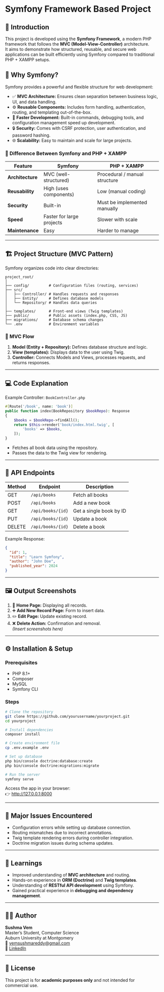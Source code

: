 # Symfony Framework Based Project

## 📘 Introduction
This project is developed using the **Symfony Framework**, a modern PHP framework that follows the **MVC (Model-View-Controller)** architecture.  
It aims to demonstrate how structured, reusable, and secure web applications can be built efficiently using Symfony compared to traditional PHP + XAMPP setups.

## 🚀 Why Symfony?
Symfony provides a powerful and flexible structure for web development:
- ✅ **MVC Architecture:** Ensures clean separation between business logic, UI, and data handling.
- ⚙️ **Reusable Components:** Includes form handling, authentication, routing, and templating out-of-the-box.
- 🧩 **Faster Development:** Built-in commands, debugging tools, and configuration management speed up development.
- 🔒 **Security:** Comes with CSRF protection, user authentication, and password hashing.
- 🌐 **Scalability:** Easy to maintain and scale for large projects.

### 🔄 Difference Between Symfony and PHP + XAMPP
| Feature | Symfony | PHP + XAMPP |
|----------|----------|-------------|
| **Architecture** | MVC (well-structured) | Procedural / manual structure |
| **Reusability** | High (uses components) | Low (manual coding) |
| **Security** | Built-in | Must be implemented manually |
| **Speed** | Faster for large projects | Slower with scale |
| **Maintenance** | Easy | Harder to manage |

---

## 🏗️ Project Structure (MVC Pattern)

Symfony organizes code into clear directories:
```
project_root/
│
├── config/         # Configuration files (routing, services)
├── src/
│   ├── Controller/ # Handles requests and responses
│   ├── Entity/     # Defines database models
│   └── Repository/ # Handles data queries
│
├── templates/      # Front-end views (Twig templates)
├── public/         # Public assets (index.php, CSS, JS)
├── migrations/     # Database schema changes
└── .env            # Environment variables
```

### 🧠 MVC Flow
1. **Model (Entity + Repository):** Defines database structure and logic.  
2. **View (templates):** Displays data to the user using Twig.  
3. **Controller:** Connects Models and Views, processes requests, and returns responses.

---

## 💻 Code Explanation

Example Controller: `BookController.php`
```php
#[Route('/book', name: 'book')]
public function index(BookRepository $bookRepo): Response
{
    $books = $bookRepo->findAll();
    return $this->render('book/index.html.twig', [
        'books' => $books,
    ]);
}
```
- Fetches all book data using the repository.
- Passes the data to the Twig view for rendering.

---

## 🔗 API Endpoints

| Method | Endpoint | Description |
|--------|-----------|-------------|
| GET | `/api/books` | Fetch all books |
| POST | `/api/books` | Add a new book |
| GET | `/api/books/{id}` | Get a single book by ID |
| PUT | `/api/books/{id}` | Update a book |
| DELETE | `/api/books/{id}` | Delete a book |

Example Response:
```json
{
  "id": 1,
  "title": "Learn Symfony",
  "author": "John Doe",
  "published_year": 2024
}
```

---

## 🖼️ Output Screenshots
1. 🧾 **Home Page:** Displaying all records.  
2. ➕ **Add New Record Page:** Form to insert data.  
3. ✏️ **Edit Page:** Update existing record.  
4. ❌ **Delete Action:** Confirmation and removal.  
*(Insert screenshots here)*

---

## ⚙️ Installation & Setup

### Prerequisites
- PHP 8.1+
- Composer
- MySQL
- Symfony CLI

### Steps
```bash
# Clone the repository
git clone https://github.com/yourusername/yourproject.git
cd yourproject

# Install dependencies
composer install

# Create environment file
cp .env.example .env

# Set up database
php bin/console doctrine:database:create
php bin/console doctrine:migrations:migrate

# Run the server
symfony serve
```

Access the app in your browser:  
👉 http://127.0.0.1:8000

---

## 🧩 Major Issues Encountered
- Configuration errors while setting up database connection.  
- Routing mismatches due to incorrect annotations.  
- Twig template rendering errors during controller integration.  
- Doctrine migration issues during schema updates.

---

## 🧠 Learnings
- Improved understanding of **MVC architecture** and routing.  
- Hands-on experience in **ORM (Doctrine)** and **Twig templates**.  
- Understanding of **RESTful API development** using Symfony.  
- Gained practical experience in **debugging and dependency management**.

---

## 👩‍💻 Author
**Sushma Vem**  
Master’s Student, Computer Science  
Auburn University at Montgomery  
📧 vemsushmareddy@gmail.com  
🔗 [LinkedIn](www.linkedin.com/in/sushma-reddy-551281238)

---

## 📄 License
This project is for **academic purposes only** and not intended for commercial use.
